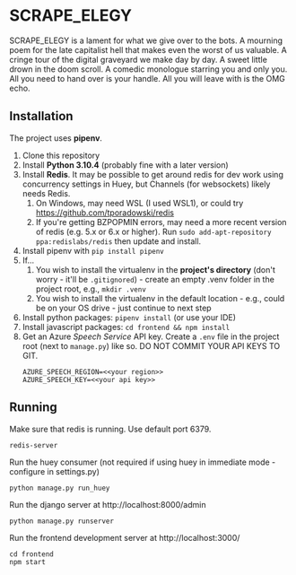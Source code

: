 # SCRAPE_ELEGY

SCRAPE_ELEGY is a lament for what we give over to the bots. A mourning poem for the late capitalist hell that makes even the worst of us valuable. A cringe tour of the digital graveyard we make day by day. A sweet little drown in the doom scroll. A comedic monologue starring you and only you. All you need to hand over is your handle. All you will leave with is the OMG echo. 

## Installation

The project uses **pipenv**.

1. Clone this repository
2. Install **Python 3.10.4** (probably fine with a later version)
3. Install **Redis**. It may be possible to get around redis for dev work using concurrency settings in Huey, but Channels (for websockets) likely needs Redis.
   1. On Windows, may need WSL (I used WSL1), or could try https://github.com/tporadowski/redis
   2. If you're getting BZPOPMIN errors, may need a more recent version of redis (e.g. 5.x or 6.x or higher). Run `sudo add-apt-repository ppa:redislabs/redis` then update and install.
4. Install pipenv with `pip install pipenv`
5. If...
   1. You wish to install the virtualenv in the **project's directory** (don't worry - it'll be `.gitignored`) - create an empty .venv folder in the project root, e.g., `mkdir .venv`
   2. You wish to install the virtualenv in the default location - e.g., could be on your OS drive - just continue to next step
6. Install python packages: `pipenv install` (or use your IDE)
7. Install javascript packages: `cd frontend && npm install`
8. Get an Azure _Speech Service_ API key. Create a `.env` file in the project root (next to `manage.py`) like so. DO NOT COMMIT YOUR API KEYS TO GIT.
   ```
   AZURE_SPEECH_REGION=<<your region>>
   AZURE_SPEECH_KEY=<<your api key>>
   ```

## Running

Make sure that redis is running. Use default port 6379.
```
redis-server
```

Run the huey consumer (not required if using huey in immediate mode - configure in settings.py)
```
python manage.py run_huey
```

Run the django server at http://localhost:8000/admin
```
python manage.py runserver
```

Run the frontend development server at http://localhost:3000/
```
cd frontend
npm start
```
